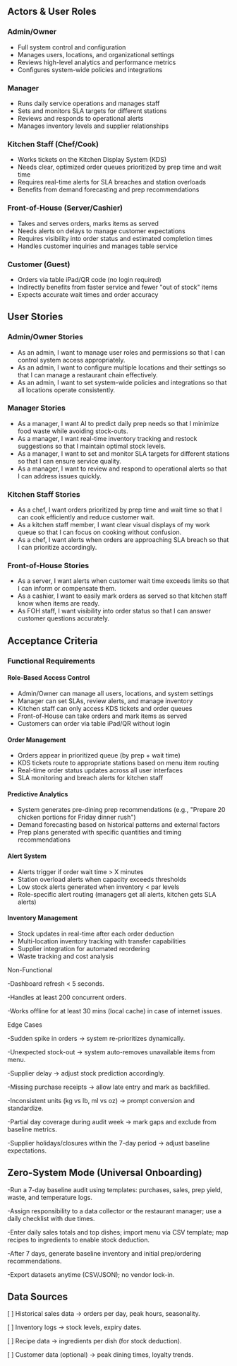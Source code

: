 ## Actors & User Roles

### Admin/Owner
- Full system control and configuration
- Manages users, locations, and organizational settings
- Reviews high-level analytics and performance metrics
- Configures system-wide policies and integrations

### Manager
- Runs daily service operations and manages staff
- Sets and monitors SLA targets for different stations
- Reviews and responds to operational alerts
- Manages inventory levels and supplier relationships

### Kitchen Staff (Chef/Cook)
- Works tickets on the Kitchen Display System (KDS)
- Needs clear, optimized order queues prioritized by prep time and wait time
- Requires real-time alerts for SLA breaches and station overloads
- Benefits from demand forecasting and prep recommendations

### Front-of-House (Server/Cashier)
- Takes and serves orders, marks items as served
- Needs alerts on delays to manage customer expectations
- Requires visibility into order status and estimated completion times
- Handles customer inquiries and manages table service

### Customer (Guest)
- Orders via table iPad/QR code (no login required)
- Indirectly benefits from faster service and fewer "out of stock" items
- Expects accurate wait times and order accuracy


## User Stories

### Admin/Owner Stories
- As an admin, I want to manage user roles and permissions so that I can control system access appropriately.
- As an admin, I want to configure multiple locations and their settings so that I can manage a restaurant chain effectively.
- As an admin, I want to set system-wide policies and integrations so that all locations operate consistently.

### Manager Stories
- As a manager, I want AI to predict daily prep needs so that I minimize food waste while avoiding stock-outs.
- As a manager, I want real-time inventory tracking and restock suggestions so that I maintain optimal stock levels.
- As a manager, I want to set and monitor SLA targets for different stations so that I can ensure service quality.
- As a manager, I want to review and respond to operational alerts so that I can address issues quickly.

### Kitchen Staff Stories
- As a chef, I want orders prioritized by prep time and wait time so that I can cook efficiently and reduce customer wait.
- As a kitchen staff member, I want clear visual displays of my work queue so that I can focus on cooking without confusion.
- As a chef, I want alerts when orders are approaching SLA breach so that I can prioritize accordingly.

### Front-of-House Stories
- As a server, I want alerts when customer wait time exceeds limits so that I can inform or compensate them.
- As a cashier, I want to easily mark orders as served so that kitchen staff know when items are ready.
- As FOH staff, I want visibility into order status so that I can answer customer questions accurately.


## Acceptance Criteria

### Functional Requirements

#### Role-Based Access Control
- Admin/Owner can manage all users, locations, and system settings
- Manager can set SLAs, review alerts, and manage inventory
- Kitchen staff can only access KDS tickets and order queues
- Front-of-House can take orders and mark items as served
- Customers can order via table iPad/QR without login

#### Order Management
- Orders appear in prioritized queue (by prep + wait time)
- KDS tickets route to appropriate stations based on menu item routing
- Real-time order status updates across all user interfaces
- SLA monitoring and breach alerts for kitchen staff

#### Predictive Analytics
- System generates pre-dining prep recommendations (e.g., "Prepare 20 chicken portions for Friday dinner rush")
- Demand forecasting based on historical patterns and external factors
- Prep plans generated with specific quantities and timing recommendations

#### Alert System
- Alerts trigger if order wait time > X minutes
- Station overload alerts when capacity exceeds thresholds
- Low stock alerts generated when inventory < par levels
- Role-specific alert routing (managers get all alerts, kitchen gets SLA alerts)

#### Inventory Management
- Stock updates in real-time after each order deduction
- Multi-location inventory tracking with transfer capabilities
- Supplier integration for automated reordering
- Waste tracking and cost analysis

Non-Functional

-Dashboard refresh < 5 seconds.

-Handles at least 200 concurrent orders.

-Works offline for at least 30 mins (local cache) in case of internet issues.

Edge Cases

-Sudden spike in orders → system re-prioritizes dynamically.

-Unexpected stock-out → system auto-removes unavailable items from menu.

-Supplier delay → adjust stock prediction accordingly.

-Missing purchase receipts → allow late entry and mark as backfilled.

-Inconsistent units (kg vs lb, ml vs oz) → prompt conversion and standardize.

-Partial day coverage during audit week → mark gaps and exclude from baseline metrics.

-Supplier holidays/closures within the 7-day period → adjust baseline expectations.

## Zero-System Mode (Universal Onboarding)

-Run a 7-day baseline audit using templates: purchases, sales, prep yield, waste, and temperature logs.

-Assign responsibility to a data collector or the restaurant manager; use a daily checklist with due times.

-Enter daily sales totals and top dishes; import menu via CSV template; map recipes to ingredients to enable stock deduction.

-After 7 days, generate baseline inventory and initial prep/ordering recommendations.

-Export datasets anytime (CSV/JSON); no vendor lock-in.

## Data Sources

[ ] Historical sales data → orders per day, peak hours, seasonality.

[ ] Inventory logs → stock levels, expiry dates.

[ ] Recipe data → ingredients per dish (for stock deduction).

[ ] Customer data (optional) → peak dining times, loyalty trends.